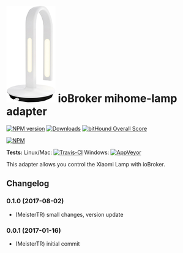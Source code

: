 ![Logo](admin/mihome-lamp.png)
ioBroker mihome-lamp adapter
=================

[![NPM version](http://img.shields.io/npm/v/iobroker.mihome-lamp.svg)](https://www.npmjs.com/package/iobroker.mihome-lamp)
[![Downloads](https://img.shields.io/npm/dm/iobroker.mihome-lamp.svg)](https://www.npmjs.com/package/iobroker.mihome-lamp)
[![bitHound Overall Score](https://www.bithound.io/github/MeisterTR/ioBroker.mihome-lamp/badges/score.svg)](https://www.bithound.io/github/MeisterTR/ioBroker.mihome-lamp)

[![NPM](https://nodei.co/npm/iobroker.mihome-lamp.png?downloads=true)](https://nodei.co/npm/iobroker.mihome-lamp/)

**Tests:** Linux/Mac: [![Travis-CI](https://api.travis-ci.org/MeisterTR/ioBroker.mihome-lamp.svg?branch=master)](https://travis-ci.org/MeisterTR/ioBroker.mihome-lamp)
Windows: [![AppVeyor](https://ci.appveyor.com/api/projects/status/github/MeisterTR/iobroker-mihome-lamp?branch=master&svg=true)](https://ci.appveyor.com/project/MeisterTR/iobroker-mihome-lamp/)


This adapter allows you control the Xiaomi Lamp with ioBroker.



## Changelog
### 0.1.0 (2017-08-02)
* (MeisterTR) small changes, version update
### 0.0.1 (2017-01-16)
* (MeisterTR) initial commit
